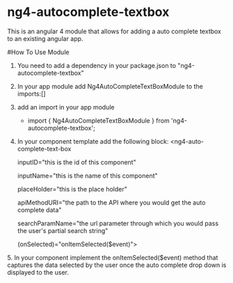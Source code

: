<h1>ng4-autocomplete-textbox</h1>

This is an angular 4 module that allows for adding a auto complete textbox to an existing angular app.

#How To Use Module
1. You need to add a dependency in your package.json to "ng4-autocomplete-textbox"
2. In your app module add Ng4AutoCompleteTextBoxModule to the imports:[] 
3. add an import in your app module 
	- import { Ng4AutoCompleteTextBoxModule } from 'ng4-autocomplete-textbox';
4. In your component template add the following block:
<ng4-auto-complete-text-box
    
    inputID="this is the id of this component"
    
    inputName="this is the name of this component"
    
    placeHolder="this is the place holder"
    
    apiMethodURI="the path to the API where you would get the auto complete data"
    
    searchParamName="the url parameter through which you would pass the user's partial search string"
    
    (onSelected)="onItemSelected($event)">

</ng4-auto-complete-text-box>
5. In your component implement the onItemSelected($event) method that captures the data selected by the user once the auto complete drop down is displayed to the user.



